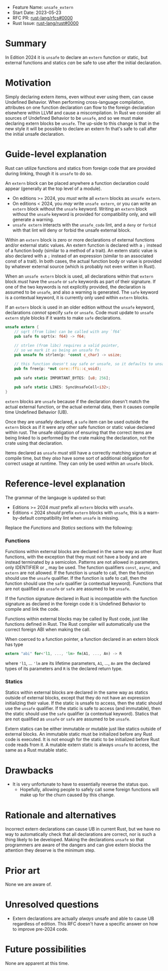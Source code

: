 
- Feature Name: `unsafe_extern`
- Start Date: 2023-05-23
- RFC PR: [rust-lang/rfcs#0000](https://github.com/rust-lang/rfcs/pull/0000)
- Rust Issue: [rust-lang/rust#0000](https://github.com/rust-lang/rust/issues/0000)

# Summary
[summary]: #summary

In Edition 2024 it is `unsafe` to declare an `extern` function or static, but external functions and statics *can* be safe to use after the initial declaration.

# Motivation
[motivation]: #motivation

Simply declaring extern items, even without ever using them, can cause Undefined Behavior.
When performing cross-language compilation, attributes on one function declaration can flow to the foreign declaration elsewhere within LLVM and cause a miscompilation.
In Rust we consider all sources of Undefined Behavior to be `unsafe`, and so we must make declaring extern blocks be `unsafe`.
The up-side to this change is that in the new style it will be possible to declare an extern fn that's safe to call after the initial unsafe declaration.

# Guide-level explanation
[guide-level-explanation]: #guide-level-explanation

Rust can utilize functions and statics from foreign code that are provided during linking, though it is `unsafe` to do so.

An `extern` block can be placed anywhere a function declaration could appear (generally at the top level of a module).

* On editions >= 2024, you *must* write all `extern` blocks as `unsafe extern`.
* On editions < 2024, you *may* write `unsafe extern`, or you can write an `extern` block without the `unsafe` keyword. Writing an `extern` block without the `unsafe` keyword is provided for compatibility only, and will generate a warning.
* `unsafe extern` interacts with the `unsafe_code` lint, and a `deny` or `forbid` with that lint will deny or forbid the unsafe external block.

Within an `extern` block is zero or more declarations of external functions and/or external static values.
An extern function is declared with a `;` instead of a function body (similar to a method of a trait).
An extern static value is also declared with a `;` instead of an expression (similar to an associated const of a trait).
In both cases, the actual function body or value is provided by whatever external source (which is probably not even written in Rust).

When an `unsafe extern` block is used, all declarations within that `extern` block *must* have the `unsafe` or `safe` keywords as part of their signature.
If one of the two keywords is not explicitly provided, the declaration is assumed to be `unsafe`, and also a warning is generated.
The `safe` keyword is a contextual keyword, it is currently only used within `extern` blocks.

If an `extern` block is used in an older edition without the `unsafe` keyword, declarations *cannot* specify `safe` or `unsafe`.
Code must update to `unsafe extern` style blocks if it wants to make `safe` declarations.

```rust
unsafe extern {
    // sqrt (from libm) can be called with any `f64`
    pub safe fn sqrt(x: f64) -> f64;
    
    // strlen (from libc) requires a valid pointer,
    // so we mark it as being an unsafe fn
    pub unsafe fn strlen(p: *const c_char) -> usize;

    // this function doesn't say safe or unsafe, so it defaults to unsafe
    pub fn free(p: *mut core::ffi::c_void);
    
    pub safe static IMPORTANT_BYTES: [u8; 256];
    
    pub safe static LINES: SyncUnsafeCell<i32>;
}
```

`extern` blocks are `unsafe` because if the declaration doesn't match the actual external function, or the actual external data, then it causes compile time Undefined Behavior (UB).

Once they are unsafely declared, a `safe` item can be used outside the `extern` block as if it were any other safe function or static value declared within rust.
The unsafe obligation of ensuring that the correct items are being linked to is performed by the crate making the declaration, not the crate using that declaration.

Items declared as `unsafe` *must* still have a correctly matching signature at compile time, but they *also* have some sort of additional obligation for correct usage at runtime.
They can only be used within an `unsafe` block.

# Reference-level explanation
[reference-level-explanation]: #reference-level-explanation

The grammar of the langauge is updated so that:

* Editions >= 2024 *must* prefix all `extern` blocks with `unsafe`.
* Editions < 2024 *should* prefix `extern` blocks with `unsafe`, this is a warn-by-default compatibility lint when `unsafe` is missing.

Replace the *Functions* and *Statics* sections with the following:

### Functions
Functions within external blocks are declared in the same way as other Rust functions, with the exception that they must not have a body and are instead terminated by a semicolon. Patterns are not allowed in parameters, only IDENTIFIER or _ may be used. The function qualifiers `const`, `async`, and `extern` are not allowed. If the function is unsafe to call, then the function should use the `unsafe` qualifier. If the function is safe to call, then the function should use the `safe` qualifier (a contextual keyword). Functions that are not qualified as `unsafe` or `safe` are assumed to be `unsafe`.

If the function signature declared in Rust is incompatible with the function signature as declared in the foreign code it is Undefined Behavior to compile and link the code.

Functions within external blocks may be called by Rust code, just like functions defined in Rust. The Rust compiler will automatically use the correct foreign ABI when making the call.

When coerced to a function pointer, a function declared in an extern block has type
```rust
extern "abi" for<'l1, ..., 'lm> fn(A1, ..., An) -> R
```
where `'l1`, ... `'lm` are its lifetime parameters, `A1`, ..., `An` are the declared types of its parameters and `R` is the declared return type.

### Statics
Statics within external blocks are declared in the same way as statics outside of external blocks, except that they do not have an expression initializing their value. If the static is unsafe to access, then the static should use the `unsafe` qualifier. If the static is safe to access (and immutable), then the static should use the `safe` qualifier (a contextual keyword). Statics that are not qualified as `unsafe` or `safe` are assumed to be `unsafe`.

Extern statics can be either immutable or mutable just like statics outside of external blocks. An immutable static must be initialized before any Rust code is executed. It is not enough for the static to be initialized before Rust code reads from it. A mutable extern static is always `unsafe` to access, the same as a Rust mutable static.

# Drawbacks
[drawbacks]: #drawbacks

* It is very unfortunate to have to essentially reverse the status quo.
  * Hopefully, allowing people to safely call some foreign functions will make up for the churn caused by this change.

# Rationale and alternatives
[rationale-and-alternatives]: #rationale-and-alternatives

Incorrect extern declarations can cause UB in current Rust, but we have no way to automatically check that all declarations are correct, nor is such a thing likely to be developed. Making the declarations `unsafe` so that programmers are aware of the dangers and can give extern blocks the attention they deserve is the minimum step.

# Prior art
[prior-art]: #prior-art

None we are aware of.

# Unresolved questions
[unresolved-questions]: #unresolved-questions

* Extern declarations are actually *always* unsafe and able to cause UB regardless of edition. This RFC doesn't have a specific answer on how to improve pre-2024 code.

# Future possibilities
[future-possibilities]: #future-possibilities

None are apparent at this time.
